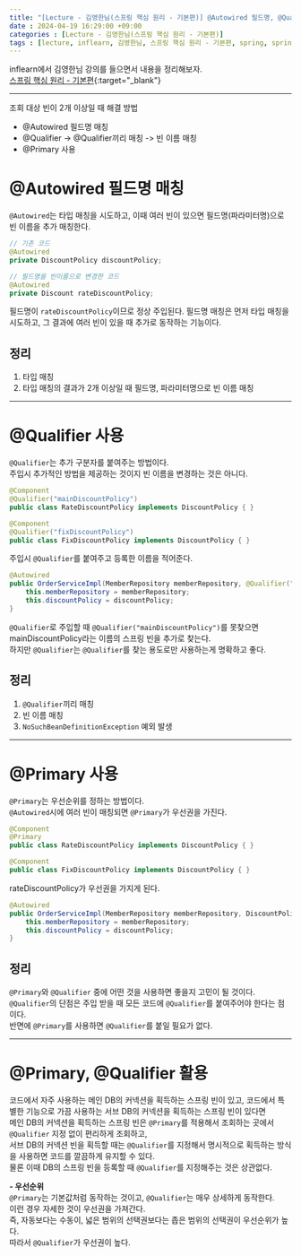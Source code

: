 ```yaml
---
title: "[Lecture - 김영한님(스프링 핵심 원리 - 기본편)] @Autowired 필드명, @Qualifier, @Primary"
date : 2024-04-19 16:29:00 +09:00
categories : [Lecture - 김영한님(스프링 핵심 원리 - 기본편)]
tags : [lecture, inflearn, 김영한님, 스프링 핵심 원리 - 기본편, spring, spring boot, Autowired, Qualifier, Primary]
---
```


inflearn에서 김영한님 강의를 들으면서 내용을 정리해보자.   
[스프링 핵심 원리 - 기본편](https://www.inflearn.com/course/%EC%8A%A4%ED%94%84%EB%A7%81-%ED%95%B5%EC%8B%AC-%EC%9B%90%EB%A6%AC-%EA%B8%B0%EB%B3%B8%ED%8E%B8){:target="_blank"}

---

조회 대상 빈이 2개 이상일 때 해결 방법
* @Autowired 필드명 매칭
* @Qualifier -> @Qualifier끼리 매칭 -> 빈 이름 매칭
* @Primary 사용

# @Autowired 필드명 매칭
`@Autowired`는 타입 매칭을 시도하고, 이때 여러 빈이 있으면 필드명(파라미터명)으로 빈 이름을 추가 매칭한다.
```java
// 기존 코드
@Autowired
private DiscountPolicy discountPolicy;

// 필드명을 빈이름으로 변경한 코드
@Autowired
private Discount rateDiscountPolicy;
```
필드명이 `rateDiscountPolicy`이므로 정상 주입된다.
필드명 매칭은 먼저 타입 매칭을 시도하고, 그 결과에 여러 빈이 있을 때 추가로 동작하는 기능이다.

## 정리
1. 타입 매칭
2. 타입 매칭의 결과가 2개 이상일 때 필드명, 파라미터명으로 빈 이름 매칭

---

# @Qualifier 사용
`@Qualifier`는 추가 구분자를 붙여주는 방법이다.   
주입시 추가적인 방법을 제공하는 것이지 빈 이름을 변경하는 것은 아니다.
```java
@Component
@Qualifier("mainDiscountPolicy")
public class RateDiscountPolicy implements DiscountPolicy { }

@Component
@Qualifier("fixDiscountPolicy")
public class FixDiscountPolicy implements DiscountPolicy { }
```
주입시 `@Qualifier`를 붙여주고 등록한 이름을 적어준다.

```java
@Autowired
public OrderServiceImpl(MemberRepository memberRepository, @Qualifier("mainDiscountPolicy") DiscountPolicy discountPolicy) {
    this.memberRepository = memberRepository;
    this.discountPolicy = discountPolicy;
}
```
`@Qualifier`로 주입할 때 `@Qualifier("mainDiscountPolicy")`를 못찾으면 mainDiscountPolicy라는 이름의 스프링 빈을 추가로 찾는다.   
하지만 `@Qualifier`는 `@Qualifier`를 찾는 용도로만 사용하는게 명확하고 좋다.

## 정리
1. `@Qualifier`끼리 매칭
2. 빈 이름 매칭
3. `NoSuchBeanDefinitionException` 예외 발생

---

# @Primary 사용
`@Primary`는 우선순위를 정하는 방법이다.   
`@Autowired`시에 여러 빈이 매칭되면 `@Primary`가 우선권을 가진다.

```java
@Component
@Primary
public class RateDiscountPolicy implements DiscountPolicy { }

@Component
public class FixDiscountPolicy implements DiscountPolicy { }
```
rateDiscountPolicy가 우선권을 가지게 된다.
```java
@Autowired
public OrderServiceImpl(MemberRepository memberRepository, DiscountPolicy discountPolicy) {
    this.memberRepository = memberRepository;
    this.discountPolicy = discountPolicy;
}
```

## 정리
`@Primary`와 `@Qualifier` 중에 어떤 것을 사용하면 좋을지 고민이 될 것이다.   
`@Qualifier`의 단점은 주입 받을 때 모든 코드에 `@Qualifier`를 붙여주어야 한다는 점이다.   
반면에 `@Primary`를 사용하면 `@Qualifier`를 붙일 필요가 없다.

---

# @Primary, @Qualifier 활용
코드에서 자주 사용하는 메인 DB의 커넥션을 획득하는 스프링 빈이 있고, 코드에서 특별한 기능으로 가끔 사용하는 서브 DB의 커넥션을 획득하는 스프링 빈이 있다면   
메인 DB의 커넥션을 획득하는 스프링 빈은 `@Primary`를 적용해서 조회하는 곳에서 `@Qualifier` 지정 없이 편리하게 조회하고,   
서브 DB의 커넥션 빈을 획득할 때는 `@Qualifier`를 지정해서 명시적으로 획득하는 방식을 사용하면 코드를 깔끔하게 유지할 수 있다.   
물론 이때 DB의 스프링 빈을 등록할 때 `@Qualifier`를 지정해주는 것은 상관없다.

**- 우선순위**   
`@Primary`는 기본값처럼 동작하는 것이고, `@Qualifier`는 매우 상세하게 동작한다.   
이런 경우 자세한 것이 우선권을 가져간다.   
즉, 자동보다는 수동이, 넓은 범위의 선택권보다는 좁은 범위의 선택권이 우선순위가 높다.   
따라서 `@Qualifier`가 우선권이 높다.
